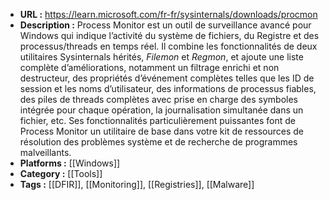 - **URL :** https://learn.microsoft.com/fr-fr/sysinternals/downloads/procmon
- **Description :** Process Monitor est un outil de surveillance avancé pour Windows qui indique l’activité du système de fichiers, du Registre et des processus/threads en temps réel. Il combine les fonctionnalités de deux utilitaires Sysinternals hérités, _Filemon_ et _Regmon_, et ajoute une liste complète d’améliorations, notamment un filtrage enrichi et non destructeur, des propriétés d’événement complètes telles que les ID de session et les noms d’utilisateur, des informations de processus fiables, des piles de threads complètes avec prise en charge des symboles intégrée pour chaque opération, la journalisation simultanée dans un fichier, etc. Ses fonctionnalités particulièrement puissantes font de Process Monitor un utilitaire de base dans votre kit de ressources de résolution des problèmes système et de recherche de programmes malveillants.
- **Platforms :** [[Windows]]
- **Category :** [[Tools]]
- **Tags :** [[DFIR]], [[Monitoring]], [[Registries]], [[Malware]]